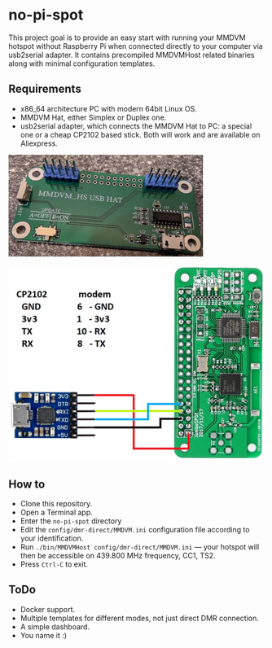 # no-pi-spot
This project goal is to provide an easy start with running your MMDVM hotspot without Raspberry Pi when connected directly to your computer via usb2serial adapter. It contains precompiled MMDVMHost related binaries along with minimal configuration templates.

## Requirements
* x86_64 architecture PC with modern 64bit Linux OS.
* MMDVM Hat, either Simplex or Duplex one.
* usb2serial adapter, which connects the MMDVM Hat to PC: a special one or a cheap CP2102 based stick. Both will work and are available on Aliexpress.

![Handy easy connectable adapter.](assets/adapter.jpg "Handy easy connectable adapter.")

![Cheap CP2102 adapter. Requires additional wiring.](assets/CP2102.png "Cheap CP2102 adapter. Requires additional wiring.")


## How to
* Clone this repository.
* Open a Terminal app.  
* Enter the `no-pi-spot` directory
* Edit the `config/dmr-direct/MMDVM.ini` configuration file according to your identification. 
* Run `./bin/MMDVMHost config/dmr-direct/MMDVM.ini` — your hotspot will then be accessible on 439.800 MHz frequency, CC1, TS2.
* Press `Ctrl-C` to exit.

## ToDo
* Docker support.
* Multiple templates for different modes, not just direct DMR connection.
* A simple dashboard.
* You name it :)
